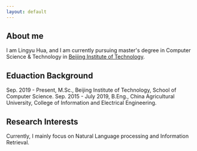 ```yaml
---
layout: default
---
```


## About me
I am Lingyu Hua, and I am currently pursuing master's degree in Computer Science & Technology in [Beijing Institute of Technology](http://www.bit.edu.cn/).

## Eduaction Background
Sep. 2019 - Present, M.Sc., Beijing Institute of Technology, School of Computer Science. Sep. 2015 - July 2019, B.Eng., China Agricultural University, College of Information and Electrical Engineering.

## Research Interests
Currently, I mainly focus on Natural Language processing and Information Retrieval.
